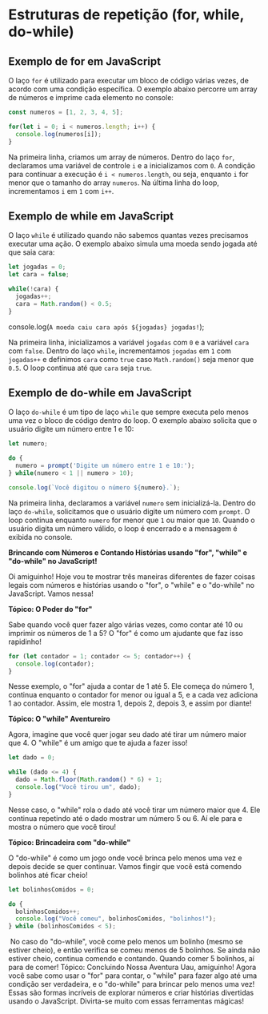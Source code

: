# Estruturas de repetição (for, while, do-while)

## Exemplo de for em JavaScript

O laço `for` é utilizado para executar um bloco de código várias vezes, de acordo com uma condição específica. O exemplo abaixo percorre um array de números e imprime cada elemento no console:

```jsx
const numeros = [1, 2, 3, 4, 5];

for(let i = 0; i < numeros.length; i++) {
  console.log(numeros[i]);
}

```

Na primeira linha, criamos um array de números. Dentro do laço `for`, declaramos uma variável de controle `i` e a inicializamos com `0`. A condição para continuar a execução é `i < numeros.length`, ou seja, enquanto `i` for menor que o tamanho do array `numeros`. Na última linha do loop, incrementamos `i` em `1` com `i++`.

## Exemplo de while em JavaScript

O laço `while` é utilizado quando não sabemos quantas vezes precisamos executar uma ação. O exemplo abaixo simula uma moeda sendo jogada até que saia cara:

```jsx
let jogadas = 0;
let cara = false;

while(!cara) {
  jogadas++;
  cara = Math.random() < 0.5;
}

```

console.log(`A moeda caiu cara após ${jogadas} jogadas!`);

Na primeira linha, inicializamos a variável `jogadas` com `0` e a variável `cara` com `false`. Dentro do laço `while`, incrementamos `jogadas` em `1` com `jogadas++` e definimos `cara` como `true` caso `Math.random()` seja menor que `0.5`. O loop continua até que `cara` seja `true`.

## Exemplo de do-while em JavaScript

O laço `do-while` é um tipo de laço `while` que sempre executa pelo menos uma vez o bloco de código dentro do loop. O exemplo abaixo solicita que o usuário digite um número entre 1 e 10:

```jsx
let numero;

do {
  numero = prompt('Digite um número entre 1 e 10:');
} while(numero < 1 || numero > 10);

console.log(`Você digitou o número ${numero}.`);

```

Na primeira linha, declaramos a variável `numero` sem inicializá-la. Dentro do laço `do-while`, solicitamos que o usuário digite um número com `prompt`. O loop continua enquanto `numero` for menor que `1` ou maior que `10`. Quando o usuário digita um número válido, o loop é encerrado e a mensagem é exibida no console.

**Brincando com Números e Contando Histórias usando "for", "while" e "do-while" no JavaScript!**

Oi amiguinho! Hoje vou te mostrar três maneiras diferentes de fazer coisas legais com números e histórias usando o "for", o "while" e o "do-while" no JavaScript. Vamos nessa!

**Tópico: O Poder do "for"**

Sabe quando você quer fazer algo várias vezes, como contar até 10 ou imprimir os números de 1 a 5? O "for" é como um ajudante que faz isso rapidinho!

```jsx
for (let contador = 1; contador <= 5; contador++) {
  console.log(contador);
}

```

Nesse exemplo, o "for" ajuda a contar de 1 até 5. Ele começa do número 1, continua enquanto o contador for menor ou igual a 5, e a cada vez adiciona 1 ao contador. Assim, ele mostra 1, depois 2, depois 3, e assim por diante!

**Tópico: O "while" Aventureiro**

Agora, imagine que você quer jogar seu dado até tirar um número maior que 4. O "while" é um amigo que te ajuda a fazer isso!

```jsx
let dado = 0;

while (dado <= 4) {
  dado = Math.floor(Math.random() * 6) + 1;
  console.log("Você tirou um", dado);
}
```

Nesse caso, o "while" rola o dado até você tirar um número maior que 4. Ele continua repetindo até o dado mostrar um número 5 ou 6. Aí ele para e mostra o número que você tirou!

**Tópico: Brincadeira com "do-while"**

O "do-while" é como um jogo onde você brinca pelo menos uma vez e depois decide se quer continuar. Vamos fingir que você está comendo bolinhos até ficar cheio!

```jsx
let bolinhosComidos = 0;

do {
  bolinhosComidos++;
  console.log("Você comeu", bolinhosComidos, "bolinhos!");
} while (bolinhosComidos < 5);

```

​
No caso do "do-while", você come pelo menos um bolinho (mesmo se estiver cheio), e então verifica se comeu menos de 5 bolinhos. Se ainda não estiver cheio, continua comendo e contando. Quando comer 5 bolinhos, aí para de comer!
Tópico: Concluindo Nossa Aventura
Uau, amiguinho! Agora você sabe como usar o "for" para contar, o "while" para fazer algo até uma condição ser verdadeira, e o "do-while" para brincar pelo menos uma vez! Essas são formas incríveis de explorar números e criar histórias divertidas usando o JavaScript. Divirta-se muito com essas ferramentas mágicas!